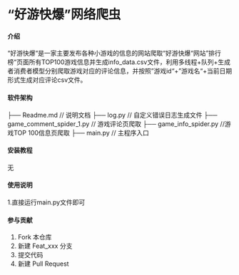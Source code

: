 # “好游快爆”网络爬虫

#### 介绍
“好游快爆“是一家主要发布各种小游戏的信息的网站爬取“好游快爆“网站”排行榜“页面所有TOP100游戏信息并生成info_data.csv文件，利用多线程+队列+生成者消费者模型分别爬取游戏对应的评论信息，并按照”游戏id“+”游戏名“+当前日期形式生成对应评论csv文件。

#### 软件架构

├── Readme.md                   // 说明文档
├── log.py                        // 自定义错误日志生成文件
├── game_comment_spider_1.py         // 游戏评论页爬取
├── game_info_spider.py   //游戏TOP 100信息页爬取
├── main.py                       // 主程序入口



#### 安装教程
无

#### 使用说明

1.直接运行main.py文件即可

#### 参与贡献

1.  Fork 本仓库
2.  新建 Feat_xxx 分支
3.  提交代码
4.  新建 Pull Request


